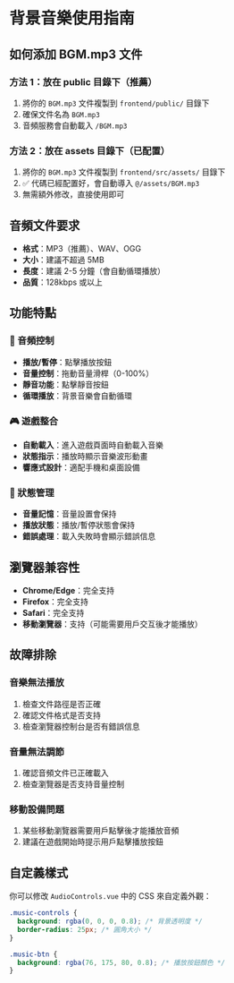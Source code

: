 # 背景音樂使用指南

## 如何添加 BGM.mp3 文件

### 方法 1：放在 public 目錄下（推薦）
1. 將你的 `BGM.mp3` 文件複製到 `frontend/public/` 目錄下
2. 確保文件名為 `BGM.mp3`
3. 音頻服務會自動載入 `/BGM.mp3`

### 方法 2：放在 assets 目錄下（已配置）
1. 將你的 `BGM.mp3` 文件複製到 `frontend/src/assets/` 目錄下
2. ✅ 代碼已經配置好，會自動導入 `@/assets/BGM.mp3`
3. 無需額外修改，直接使用即可

## 音頻文件要求

- **格式**：MP3（推薦）、WAV、OGG
- **大小**：建議不超過 5MB
- **長度**：建議 2-5 分鐘（會自動循環播放）
- **品質**：128kbps 或以上

## 功能特點

### 🎵 音頻控制
- **播放/暫停**：點擊播放按鈕
- **音量控制**：拖動音量滑桿（0-100%）
- **靜音功能**：點擊靜音按鈕
- **循環播放**：背景音樂會自動循環

### 🎮 遊戲整合
- **自動載入**：進入遊戲頁面時自動載入音樂
- **狀態指示**：播放時顯示音樂波形動畫
- **響應式設計**：適配手機和桌面設備

### 💾 狀態管理
- **音量記憶**：音量設置會保持
- **播放狀態**：播放/暫停狀態會保持
- **錯誤處理**：載入失敗時會顯示錯誤信息

## 瀏覽器兼容性

- **Chrome/Edge**：完全支持
- **Firefox**：完全支持
- **Safari**：完全支持
- **移動瀏覽器**：支持（可能需要用戶交互後才能播放）

## 故障排除

### 音樂無法播放
1. 檢查文件路徑是否正確
2. 確認文件格式是否支持
3. 檢查瀏覽器控制台是否有錯誤信息

### 音量無法調節
1. 確認音頻文件已正確載入
2. 檢查瀏覽器是否支持音量控制

### 移動設備問題
1. 某些移動瀏覽器需要用戶點擊後才能播放音頻
2. 建議在遊戲開始時提示用戶點擊播放按鈕

## 自定義樣式

你可以修改 `AudioControls.vue` 中的 CSS 來自定義外觀：

```css
.music-controls {
  background: rgba(0, 0, 0, 0.8); /* 背景透明度 */
  border-radius: 25px; /* 圓角大小 */
}

.music-btn {
  background: rgba(76, 175, 80, 0.8); /* 播放按鈕顏色 */
}
```
